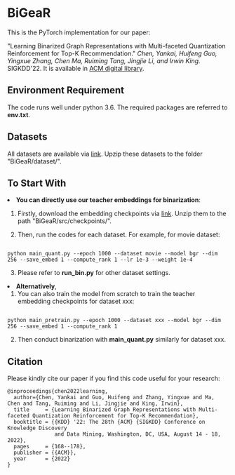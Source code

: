 # BiGeaR
 
This is the PyTorch implementation for our paper:

"Learning Binarized Graph Representations with Multi-faceted Quantization Reinforcement for Top-K Recommendation." *Chen, Yankai, Huifeng Guo, Yingxue Zhang, Chen Ma, Ruiming Tang, Jingjie Li, and Irwin King.* SIGKDD'22.
It is available in [ACM digital library](https://dl.acm.org/doi/abs/10.1145/3534678.3539452).



## Environment Requirement

The code runs well under python 3.6. The required packages are referred to <b>env.txt</b>.


## Datasets

All datasets are available via [link](https://drive.google.com/file/d/11RrEMaQ5zlChzUj7VteI4Kolclz7Hr-r/view?usp=sharing). Upzip these datasets to the folder "BiGeaR/dataset/". 

## To Start With

<li> <b>You can directly use our teacher embeddings for binarization</b>:
	
1. Firstly, download the embedding checkpoints via [link](https://drive.google.com/file/d/1nGMvAegcfcvErV90mgAUOteWhhzptGPS/view?usp=sharing). Unzip them to the path "BiGeaR/src/checkpoints/".
	
2. Then, run the codes for each dataset. For example, for movie dataset:
```

python main_quant.py --epoch 1000 --dataset movie --model bgr --dim 256 --save_embed 1 --compute_rank 1 --lr 1e-3 --weight 1e-4

```
3. Please refer to <b>run_bin.py</b> for other dataset settings. </li>


<li> <b>Alternatively</b>, 

1. You can also train the model from scratch to train the teacher embedding checkpoints for dataset xxx:  

```

python main_pretrain.py --epoch 1000 --dataset xxx --model bgr --dim 256 --save_embed 1 --compute_rank 1

```

2. Then conduct binarization with <b>main_quant.py</b> similarly for dataset xxx.</li>


## Citation
Please kindly cite our paper if you find this code useful for your research:

```
@inproceedings{chen2022learning,
  author={Chen, Yankai and Guo, Huifeng and Zhang, Yingxue and Ma, Chen and Tang, Ruiming and Li, Jingjie and King, Irwin},
  title     = {Learning Binarized Graph Representations with Multi-faceted Quantization Reinforcement for Top-K Recommendation},
  booktitle = {{KDD} '22: The 28th {ACM} {SIGKDD} Conference on Knowledge Discovery
               and Data Mining, Washington, DC, USA, August 14 - 18, 2022},
  pages     = {168--178},
  publisher = {{ACM}},
  year      = {2022}
}

```
